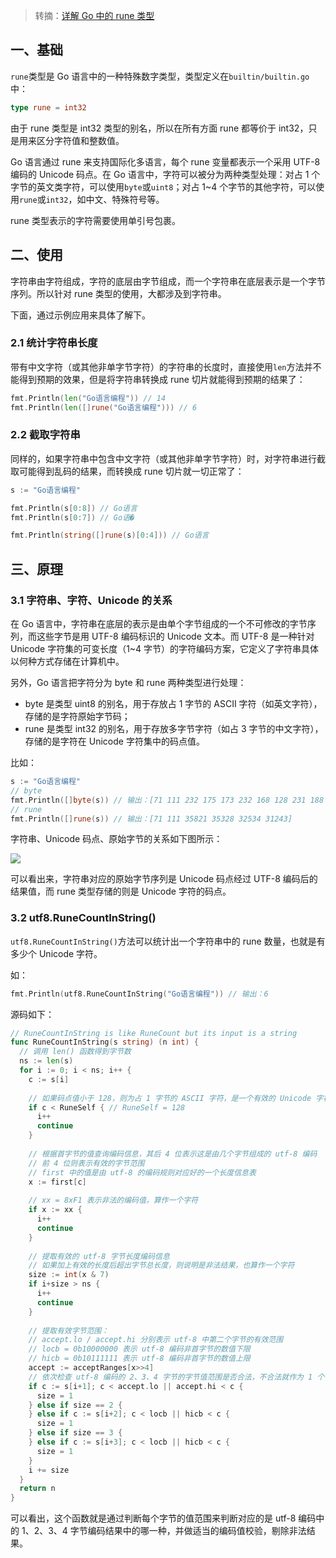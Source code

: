 > 转摘：[详解 Go 中的 rune 类型](https://mp.weixin.qq.com/s/hcrq5fYaQ7FN_2oSMRNjcA?forceh5=1)

## 一、基础

`rune`类型是 Go 语言中的一种特殊数字类型，类型定义在`builtin/builtin.go`中：

```go
type rune = int32
```

由于 rune 类型是 int32 类型的别名，所以在所有方面 rune 都等价于 int32，只是用来区分字符值和整数值。

Go 语言通过 rune 来支持国际化多语言，每个 rune 变量都表示一个采用 UTF-8 编码的 Unicode 码点。在 Go 语言中，字符可以被分为两种类型处理：对占 1 个字节的英文类字符，可以使用`byte`或`uint8`；对占 1~4 个字节的其他字符，可以使用`rune`或`int32`，如中文、特殊符号等。

rune 类型表示的字符需要使用单引号包裹。

## 二、使用

字符串由字符组成，字符的底层由字节组成，而一个字符串在底层表示是一个字节序列。所以针对 rune 类型的使用，大都涉及到字符串。

下面，通过示例应用来具体了解下。

### 2.1 统计字符串长度

带有中文字符（或其他非单字节字符）的字符串的长度时，直接使用`len`方法并不能得到预期的效果，但是将字符串转换成 rune 切片就能得到预期的结果了：

```go
fmt.Println(len("Go语言编程")) // 14
fmt.Println(len([]rune("Go语言编程"))) // 6
```

### 2.2 截取字符串

同样的，如果字符串中包含中文字符（或其他非单字节字符）时，对字符串进行截取可能得到乱码的结果，而转换成 rune 切片就一切正常了：

```go
s := "Go语言编程"

fmt.Println(s[0:8]) // Go语言
fmt.Println(s[0:7]) // Go语�

fmt.Println(string([]rune(s)[0:4])) // Go语言
```

## 三、原理

### 3.1 字符串、字符、Unicode 的关系

在 Go 语言中，字符串在底层的表示是由单个字节组成的一个不可修改的字节序列，而这些字节是用 UTF-8 编码标识的 Unicode 文本。而 UTF-8 是一种针对 Unicode 字符集的可变长度（1~4 字节）的字符编码方案，它定义了字符串具体以何种方式存储在计算机中。

另外，Go 语言把字符分为 byte 和 rune 两种类型进行处理：

* byte 是类型 uint8 的别名，用于存放占 1 字节的 ASCII 字符（如英文字符），存储的是字符原始字节码；
* rune 是类型 int32 的别名，用于存放多字节字符（如占 3 字节的中文字符），存储的是字符在 Unicode 字符集中的码点值。

比如：

```go
s := "Go语言编程"
// byte
fmt.Println([]byte(s)) // 输出：[71 111 232 175 173 232 168 128 231 188 150 231 168 139]
// rune
fmt.Println([]rune(s)) // 输出：[71 111 35821 35328 32534 31243]
```

字符串、Unicode 码点、原始字节的关系如下图所示：

![](http://cnd.qiniu.lin07ux.cn/markdown/1647429611798-47672b3b76ee.jpg)

可以看出来，字符串对应的原始字节序列是 Unicode 码点经过 UTF-8 编码后的结果值，而 rune 类型存储的则是 Unicode 字符的码点。

### 3.2 utf8.RuneCountInString()

`utf8.RuneCountInString()`方法可以统计出一个字符串中的 rune 数量，也就是有多少个 Unicode 字符。

如：

```go
fmt.Println(utf8.RuneCountInString("Go语言编程")) // 输出：6
```

源码如下：

```go
// RuneCountInString is like RuneCount but its input is a string
func RuneCountInString(s string) (n int) {
  // 调用 len() 函数得到字节数
  ns := len(s)
  for i := 0; i < ns; i++ {
    c := s[i]
    
    // 如果码点值小于 128，则为占 1 字节的 ASCII 字符，是一个有效的 Unicode 字符
    if c < RuneSelf { // RuneSelf = 128
      i++
      continue
    }
    
    // 根据首字节的值查询编码信息，其后 4 位表示这是由几个字节组成的 utf-8 编码
    // 前 4 位则表示有效的字节范围
    // first 中的值是由 utf-8 的编码规则对应好的一个长度信息表
    x := first[c]
    
    // xx = 8xF1 表示非法的编码值，算作一个字符
    if x := xx {
      i++
      continue
    }
    
    // 提取有效的 utf-8 字节长度编码信息
    // 如果加上有效的长度后超出字节总长度，则说明是非法结果，也算作一个字符
    size := int(x & 7)
    if i+size > ns {
      i++
      continue
    }
    
    // 提取有效字节范围：
    // accept.lo / accept.hi 分别表示 utf-8 中第二个字节的有效范围
    // locb = 0b10000000 表示 utf-8 编码非首字节的数值下限
    // hicb = 0b10111111 表示 utf-8 编码非首字节的数值上限
    accept := acceptRanges[x>>4]
    // 依次检查 utf-8 编码的 2、3、4 字节的字节值范围是否合法，不合法就作为 1 个字符
    if c := s[i+1]; c < accept.lo || accept.hi < c {
      size = 1
    } else if size == 2 {  
    } else if c := s[i+2]; c < locb || hicb < c {
      size = 1
    } else if size == 3 {
    } else if c := s[i+3]; c < locb || hicb < c {
      size = 1
    }
    i += size
  }
  return n
}
```

可以看出，这个函数就是通过判断每个字节的值范围来判断对应的是 utf-8 编码中的 1、2、3、4 字节编码结果中的哪一种，并做适当的编码值校验，剔除非法结果。

